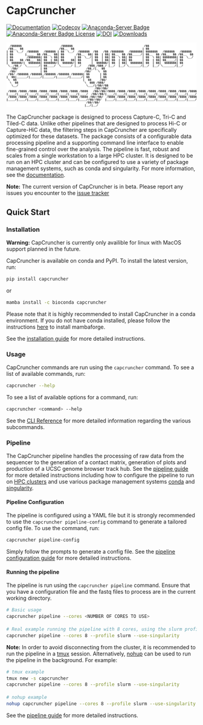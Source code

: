 # CapCruncher

[![Documentation](https://github.com/sims-lab/CapCruncher/actions/workflows/docs.yml/badge.svg?branch=master)](https://github.com/sims-lab/CapCruncher/actions/workflows/docs.yml)
[![Codecov](https://codecov.io/gh/sims-lab/CapCruncher/branch/master/graph/badge.svg?token=RHIGNMGX09)](https://codecov.io/gh/sims-lab/CapCruncher)
[![Anaconda-Server Badge](https://anaconda.org/bioconda/capcruncher/badges/version.svg)](https://anaconda.org/bioconda/capcruncher)
[![Anaconda-Server Badge License](https://anaconda.org/bioconda/capcruncher/badges/license.svg)](https://anaconda.org/bioconda/capcruncher)
[![DOI](https://zenodo.org/badge/224631087.svg)](https://zenodo.org/badge/latestdoi/224631087)
[![Downloads](https://pepy.tech/badge/capcruncher)](https://pepy.tech/project/capcruncher)

![CapCruncher Logo](https://github.com/sims-lab/CapCruncher/blob/68a91cea502a8623c71919c5f8d85febd6acef06/docs/img/capcruncher_logo.png)

The CapCruncher package is designed to process Capture-C, Tri-C and Tiled-C data. Unlike other pipelines that are designed to process Hi-C or Capture-HiC data, the filtering steps in CapCruncher are specifically optimized for these datasets. The package consists of a configurable data processing pipeline and a supporting command line interface to enable fine-grained control over the analysis. The pipeline is fast, robust and scales from a single workstation to a large HPC cluster. It is designed to be run on an HPC cluster and can be configured to use a variety of package management systems, such as conda and singularity. For more information, see the [documentation](https://sims-lab.github.io/CapCruncher/).

**Note:** The current version of CapCruncher is in beta. Please report any issues you encounter to the [issue tracker](https://github.com/sims-lab/CapCruncher/issues/new/choose)

## Quick Start

### Installation

**Warning:** CapCruncher is currently only availible for linux with MacOS support planned in the future.

CapCruncher is available on conda and PyPI. To install the latest version, run:

``` bash
pip install capcruncher
```

or

``` bash
mamba install -c bioconda capcruncher
```

Please note that it is highly recommended to install CapCruncher in a conda environment. If you do not have conda installed, please follow the instructions [here](https://github.com/conda-forge/miniforge#mambaforge) to install mambaforge.

See the [installation guide](installation.md) for more detailed instructions.

### Usage

CapCruncher commands are run using the `capcruncher` command. To see a list of available commands, run:

``` bash
capcruncher --help
```

To see a list of available options for a command, run:

``` bash
capcruncher <command> --help
```

See the [CLI Reference](https://sims-lab.github.io/CapCruncher/cli/) for more detailed information regarding the various subcommands.

### Pipeline

The CapCruncher pipeline handles the processing of raw data from the sequencer to the generation of a contact matrix, generation of plots and production of a UCSC genome browser track hub. See the [pipeline guide](https://sims-lab.github.io/CapCruncher/pipeline/) for more detailed instructions including how to configure the pipeline to run on [HPC clusters](https://sims-lab.github.io/CapCruncher/pipeline/#hpc-cluster-usage-recommended-if-available) and use various package management systems [conda](https://sims-lab.github.io/CapCruncher/installation/#install-all-dependencies-using-conda) and [singularity](https://sims-lab.github.io/CapCruncher/pipeline/#singularity-usage-recommended-if-available).

#### Pipeline Configuration

The pipeline is configured using a YAML file but it is strongly recommended to use the `capcruncher pipeline-config` command to generate a tailored config file. To use the command, run:

``` bash
capcruncher pipeline-config
```

Simply follow the prompts to generate a config file. See the [pipeline configuration guide](https://sims-lab.github.io/CapCruncher/pipeline/#configuration-file) for more detailed instructions.

#### Running the pipeline

The pipeline is run using the `capcruncher pipeline` command. Ensure that you have a configuration file and the fastq files to process are in the current working directory.

``` bash
# Basic usage
capcruncher pipeline --cores <NUMBER OF CORES TO USE>

# Real example running the pipeline with 8 cores, using the slurm profile for running on a cluster with a SLURM workflow management system and using singularity for dependency management
capcruncher pipeline --cores 8 --profile slurm --use-singularity
```

**Note:** In order to avoid disconnecting from the cluster, it is recommended to run the pipeline in a [tmux](https://linuxize.com/post/getting-started-with-tmux/) session. Alternatively, [nohup](https://linuxize.com/post/linux-nohup-command/) can be used to run the pipeline in the background. For example:

``` bash
# tmux example
tmux new -s capcruncher
capcruncher pipeline --cores 8 --profile slurm --use-singularity

# nohup example
nohup capcruncher pipeline --cores 8 --profile slurm --use-singularity &
```

See the [pipeline guide](https://sims-lab.github.io/CapCruncher/pipeline/) for more detailed instructions.
